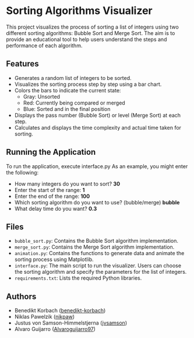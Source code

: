 # Sorting Algorithms Visualizer

This project visualizes the process of sorting a list of integers using two different sorting algorithms: Bubble Sort and Merge Sort. The aim is to provide an educational tool to help users understand the steps and performance of each algorithm.

## Features
- Generates a random list of integers to be sorted.
- Visualizes the sorting process step by step using a bar chart.
- Colors the bars to indicate the current state:
  - Gray: Unsorted
  - Red: Currently being compared or merged
  - Blue: Sorted and in the final position
- Displays the pass number (Bubble Sort) or level (Merge Sort) at each step.
- Calculates and displays the time complexity and actual time taken for sorting.


## Running the Application
To run the application, execute interface.py
As an example, you might enter the following:

- How many integers do you want to sort? **30**
- Enter the start of the range: **1**
- Enter the end of the range: **100**
- Which sorting algorithm do you want to use? (bubble/merge) **bubble**
- What delay time do you want? **0.3**

## Files
- `bubble_sort.py`: Contains the Bubble Sort algorithm implementation.
- `merge_sort.py`: Contains the Merge Sort algorithm implementation.
- `animation.py`: Contains the functions to generate data and animate the sorting process using Matplotlib.
- `interface.py`: The main script to run the visualizer. Users can choose the sorting algorithm and specify the parameters for the list of integers.
- `requirements.txt`: Lists the required Python libraries.

## Authors
- Benedikt Korbach ([benedikt-korbach](https://github.com/benedikt-korbach))
- Niklas Pawelzik ([nikpaw](https://github.com/nikpaw))
- Justus von Samson-Himmelstjerna ([jvsamson](https://github.com/jvsamson))
- Alvaro Guijarro ([Alvaroguijarro97](https://github.com/Alvaroguijarro97))
